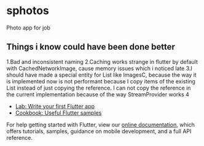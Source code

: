 # sphotos

Photo app for job

## Things i know could have been done better

1.Bad and inconsistent naming
2.Caching works strange in flutter by default with CachedNetworkImage, cause memory issues which i noticed late
3.I should have made a special entity for List<ImageC> like ImagesC, because the way it is implemented now is not
performant because I copy items of the existing List<ImageC> instead of just copying the reference. I can not copy
the reference in the current implementation because of the way StreamProvider works
4

- [Lab: Write your first Flutter app](https://flutter.dev/docs/get-started/codelab)
- [Cookbook: Useful Flutter samples](https://flutter.dev/docs/cookbook)

For help getting started with Flutter, view our
[online documentation](https://flutter.dev/docs), which offers tutorials,
samples, guidance on mobile development, and a full API reference.
